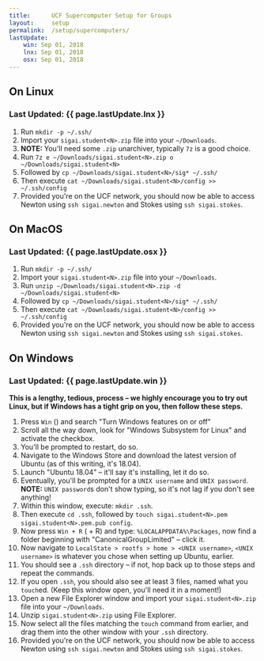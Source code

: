 ```yaml
---
title:      UCF Supercomputer Setup for Groups
layout:     setup
permalink:  /setup/supercomputers/
lastUpdate:
    win: Sep 01, 2018
    lnx: Sep 01, 2018
    osx: Sep 01, 2018
---
```


## On Linux
### Last Updated: {{ page.lastUpdate.lnx }}
1. Run `mkdir -p ~/.ssh/`
1. Import your `sigai.student<N>.zip` file into your `~/Downloads`.
1. **NOTE:** You'll need some `.zip` unarchiver, typically `7z` is a good choice.
1. Run `7z e ~/Downloads/sigai.student<N>.zip o ~/Downloads/sigai.student<N>`
1. Followed by `cp ~/Downloads/sigai.student<N>/sig* ~/.ssh/`
1. Then execute `cat ~/Downloads/sigai.student<N>/config >> ~/.ssh/config`
1. Provided you're on the UCF network, you should now be able to access Newton
using `ssh sigai.newton` and Stokes using `ssh sigai.stokes`.

## On MacOS
### Last Updated: {{ page.lastUpdate.osx }}
1. Run `mkdir -p ~/.ssh/`
1. Import your `sigai.student<N>.zip` file into your `~/Downloads`.
1. Run `unzip ~/Downloads/sigai.student<N>.zip -d ~/Downloads/sigai.student<N>`
1. Followed by `cp ~/Downloads/sigai.student<N>/sig* ~/.ssh/`
1. Then execute `cat ~/Downloads/sigai.student<N>/config >> ~/.ssh/config`
1. Provided you're on the UCF network, you should now be able to access Newton
using `ssh sigai.newton` and Stokes using `ssh sigai.stokes`.

## On Windows
### Last Updated: {{ page.lastUpdate.win }}
**This is a lengthy, tedious, process &ndash; we highly encourage you to try out
Linux, but if Windows has a tight grip on you, then follow these steps.**
1. Press `Win` (<i class="fab fa-windows"></i>) and search "Turn Windows 
   features on or off"
1. Scroll all the way down, look for "Windows Subsystem for Linux" and activate 
   the checkbox.
1. You'll be prompted to restart, do so.
1. Navigate to the Windows Store and download the latest version of Ubuntu (as 
   of this writing, it's 18.04).
1. Launch "Ubuntu 18.04" &ndash; it'll say it's installing, let it do so.
1. Eventually, you'll be prompted for a `UNIX username` and `UNIX password`. 
   **NOTE:** `UNIX password`s don't show typing, so it's not lag if you don't 
   see anything!
1. Within this window, execute: `mkdir .ssh`.
1. Then execute `cd .ssh`, followed by 
   `touch sigai.student<N>.pem sigai.student<N>.pem.pub config`.
1. Now press `Win + R` (<i class="fab fa-windows"></i> + R) and type: 
   `%LOCALAPPDATA%\Packages`, now find a folder beginning with 
   "CanonicalGroupLimited" &ndash; click it.
1. Now navigate to `LocalState > rootfs > home > <UNIX username>`, 
   `<UNIX username>` is whatever you chose when setting up Ubuntu, earlier.
1. You should see a `.ssh` directory – if not, hop back up to those steps and 
   repeat the commands.
1. If you open `.ssh`, you should also see at least 3 files, named what you 
   `touch`ed. (Keep this window open, you'll need it in a moment!)
1. Open a new File Explorer window and import your `sigai.student<N>.zip` file 
   into your `~/Downloads`.
1. Unzip `sigai.student<N>.zip` using File Explorer.
1. Now select all the files matching the `touch` command from earlier, and drag 
   them into the other window with your `.ssh` directory.
1. Provided you're on the UCF network, you should now be able to access Newton
using `ssh sigai.newton` and Stokes using `ssh sigai.stokes`.

[putty]: https://www.chiark.greenend.org.uk/~sgtatham/putty/latest.html
